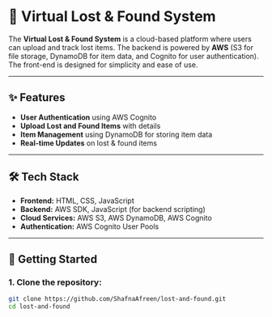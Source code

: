 # 🧳 Virtual Lost & Found System

The **Virtual Lost & Found System** is a cloud-based platform where users can upload and track lost items. The backend is powered by **AWS** (S3 for file storage, DynamoDB for item data, and Cognito for user authentication). The front-end is designed for simplicity and ease of use.

---

## ✨ Features

- **User Authentication** using AWS Cognito
- **Upload Lost and Found Items** with details
- **Item Management** using DynamoDB for storing item data
- **Real-time Updates** on lost & found items

---

## 🛠️ Tech Stack

- **Frontend:** HTML, CSS, JavaScript
- **Backend:** AWS SDK, JavaScript (for backend scripting)
- **Cloud Services:** AWS S3, AWS DynamoDB, AWS Cognito
- **Authentication:** AWS Cognito User Pools

---

## 🚀 Getting Started

### 1. Clone the repository:
```bash
git clone https://github.com/ShafnaAfreen/lost-and-found.git
cd lost-and-found
